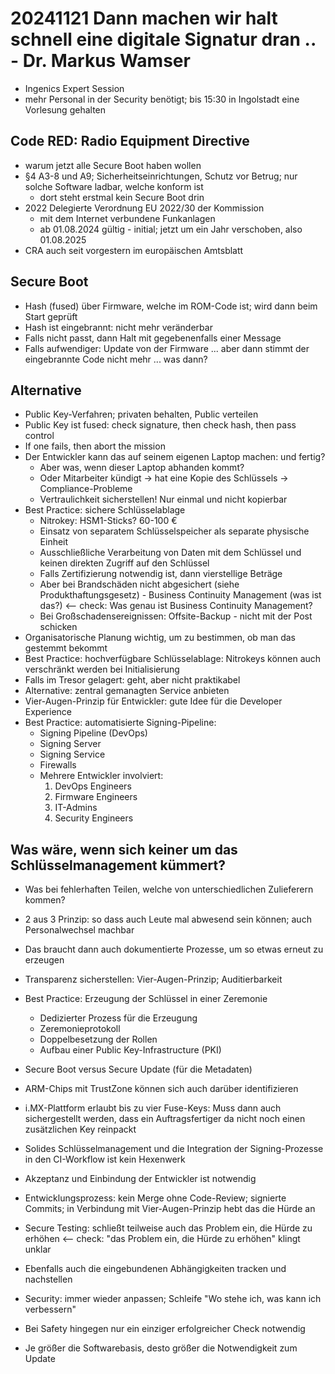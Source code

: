 # 20241121 Dann machen wir halt schnell eine digitale Signatur dran .. - Dr. Markus Wamser
* Ingenics Expert Session
* mehr Personal in der Security benötigt; bis 15:30 in Ingolstadt eine Vorlesung gehalten

## Code RED: Radio Equipment Directive
* warum jetzt alle Secure Boot haben wollen
* §4 A3-8 und A9; Sicherheitseinrichtungen, Schutz vor Betrug; nur solche Software ladbar, welche konform ist
  * dort steht erstmal kein Secure Boot drin
* 2022 Delegierte Verordnung EU 2022/30 der Kommission
  * mit dem Internet verbundene Funkanlagen
  * ab 01.08.2024 gültig - initial; jetzt um ein Jahr verschoben, also 01.08.2025
* CRA auch seit vorgestern im europäischen Amtsblatt

## Secure Boot
* Hash (fused) über Firmware, welche im ROM-Code ist; wird dann beim Start geprüft
* Hash ist eingebrannt: nicht mehr veränderbar
* Falls nicht passt, dann Halt mit gegebenenfalls einer Message
* Falls aufwendiger: Update von der Firmware ... aber dann stimmt der eingebrannte Code nicht mehr ... was dann?

## Alternative
* Public Key-Verfahren; privaten behalten, Public verteilen
* Public Key ist fused: check signature, then check hash, then pass control
* If one fails, then abort the mission
* Der Entwickler kann das auf seinem eigenen Laptop machen: und fertig?
  * Aber was, wenn dieser Laptop abhanden kommt?
  * Oder Mitarbeiter kündigt -> hat eine Kopie des Schlüssels -> Compliance-Probleme
  * Vertraulichkeit sicherstellen! Nur einmal und nicht kopierbar
* Best Practice: sichere Schlüsselablage
   * Nitrokey: HSM1-Sticks? 60-100 €
   * Einsatz von separatem Schlüsselspeicher als separate physische Einheit
   * Ausschließliche Verarbeitung von Daten mit dem Schlüssel und keinen direkten Zugriff auf den Schlüssel
   * Falls Zertifizierung notwendig ist, dann vierstellige Beträge
   * Aber bei Brandschäden nicht abgesichert (siehe Produkthaftungsgesetz) - Business Continuity Management (was ist das?) <-- check: Was genau ist Business Continuity Management?
   * Bei Großschadensereignissen: Offsite-Backup - nicht mit der Post schicken
* Organisatorische Planung wichtig, um zu bestimmen, ob man das gestemmt bekommt
* Best Practice: hochverfügbare Schlüsselablage: Nitrokeys können auch verschränkt werden bei Initialisierung
* Falls im Tresor gelagert: geht, aber nicht praktikabel
* Alternative: zentral gemanagten Service anbieten
* Vier-Augen-Prinzip für Entwickler: gute Idee für die Developer Experience
* Best Practice: automatisierte Signing-Pipeline:
  * Signing Pipeline (DevOps)
  * Signing Server
  * Signing Service
  * Firewalls
  * Mehrere Entwickler involviert:
    1. DevOps Engineers
    2. Firmware Engineers
    3. IT-Admins
    4. Security Engineers

## Was wäre, wenn sich keiner um das Schlüsselmanagement kümmert?
* Was bei fehlerhaften Teilen, welche von unterschiedlichen Zulieferern kommen?
* 2 aus 3 Prinzip: so dass auch Leute mal abwesend sein können; auch Personalwechsel machbar
* Das braucht dann auch dokumentierte Prozesse, um so etwas erneut zu erzeugen
* Transparenz sicherstellen: Vier-Augen-Prinzip; Auditierbarkeit
* Best Practice: Erzeugung der Schlüssel in einer Zeremonie
  * Dedizierter Prozess für die Erzeugung
  * Zeremonieprotokoll
  * Doppelbesetzung der Rollen
  * Aufbau einer Public Key-Infrastructure (PKI)

* Secure Boot versus Secure Update (für die Metadaten)
* ARM-Chips mit TrustZone können sich auch darüber identifizieren
* i.MX-Plattform erlaubt bis zu vier Fuse-Keys: Muss dann auch sichergestellt werden, dass ein Auftragsfertiger da nicht noch einen zusätzlichen Key reinpackt
* Solides Schlüsselmanagement und die Integration der Signing-Prozesse in den CI-Workflow ist kein Hexenwerk
* Akzeptanz und Einbindung der Entwickler ist notwendig

* Entwicklungsprozess: kein Merge ohne Code-Review; signierte Commits; in Verbindung mit Vier-Augen-Prinzip hebt das die Hürde an
* Secure Testing: schließt teilweise auch das Problem ein, die Hürde zu erhöhen <-- check: "das Problem ein, die Hürde zu erhöhen" klingt unklar
* Ebenfalls auch die eingebundenen Abhängigkeiten tracken und nachstellen
* Security: immer wieder anpassen; Schleife "Wo stehe ich, was kann ich verbessern"
* Bei Safety hingegen nur ein einziger erfolgreicher Check notwendig
* Je größer die Softwarebasis, desto größer die Notwendigkeit zum Update
